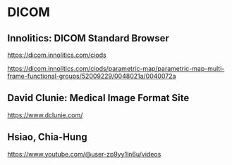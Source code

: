 # DICOM

## Innolitics: DICOM Standard Browser

https://dicom.innolitics.com/ciods

https://dicom.innolitics.com/ciods/parametric-map/parametric-map-multi-frame-functional-groups/52009229/0048021a/0040072a

## David Clunie: Medical Image Format Site

https://www.dclunie.com/

## Hsiao, Chia-Hung

https://www.youtube.com/@user-zp9yy1ln6u/videos
